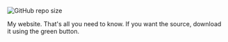 ![GitHub repo size](https://img.shields.io/github/repo-size/aitten/aitten.github.io)

My website. That's all you need to know. If you want the source, download it using the green button.
